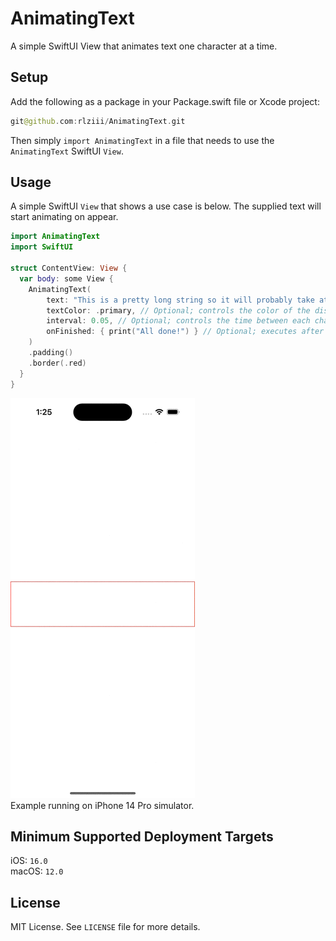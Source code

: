 # AnimatingText

A simple SwiftUI View that animates text one character at a time.

## Setup

Add the following as a package in your Package.swift file or Xcode project:

```swift
git@github.com:rlziii/AnimatingText.git
```

Then simply `import AnimatingText` in a file that needs to use the `AnimatingText` SwiftUI `View`.

## Usage

A simple SwiftUI `View` that shows a use case is below.
The supplied text will start animating on appear.

```swift
import AnimatingText
import SwiftUI

struct ContentView: View {
  var body: some View {
    AnimatingText(
        text: "This is a pretty long string so it will probably take at least a few lines to display the whole thing.",
        textColor: .primary, // Optional; controls the color of the displayed text (default: Color.primary).
        interval: 0.05, // Optional; controls the time between each character displaying (default: 0.05).
        onFinished: { print("All done!") } // Optional; executes after the text is done animating (default: empty closure).
    )
    .padding()
    .border(.red)
  }
}
```

![Example](assets/example.gif)  
Example running on iPhone 14 Pro simulator.

## Minimum Supported Deployment Targets

iOS: `16.0`  
macOS: `12.0`

## License

MIT License. See `LICENSE` file for more details.

